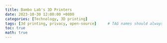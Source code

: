 ```yaml
---
title: Bambo Lab's 3D Printers 
date: 2023-10-30 12:00:00 +0800
categories: [Technology, 3D printing]
tags: [3d printing, privacy, open-source]     # TAG names should always be lowercase
toc: true
math: true
---
```

